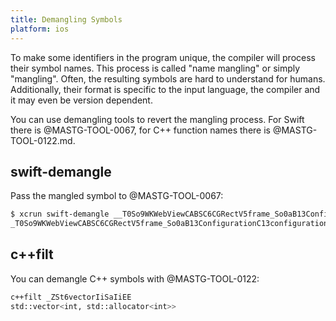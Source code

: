 ```yaml
---
title: Demangling Symbols
platform: ios
---
```


To make some identifiers in the program unique, the compiler will process their symbol names. This process is
called "name mangling" or simply "mangling". Often, the resulting symbols are hard to understand for humans. Additionally,
their format is specific to the input language, the compiler and it may even be version dependent.

You can use demangling tools to revert the mangling process. For Swift there is @MASTG-TOOL-0067, for C++ function names
there is @MASTG-TOOL-0122.md.

## swift-demangle

Pass the mangled symbol to @MASTG-TOOL-0067:

```bash
$ xcrun swift-demangle __T0So9WKWebViewCABSC6CGRectV5frame_So0aB13ConfigurationC13configurationtcfcTO
_T0So9WKWebViewCABSC6CGRectV5frame_So0aB13ConfigurationC13configurationtcfcTO ---> @nonobjc __C.WKWebView.init(frame: __C_Synthesized.CGRect, configuration: __C.WKWebViewConfiguration) -> __C.WKWebView
```

## c++filt

You can demangle C++ symbols with @MASTG-TOOL-0122:

```bash
c++filt _ZSt6vectorIiSaIiEE
std::vector<int, std::allocator<int>>
```
